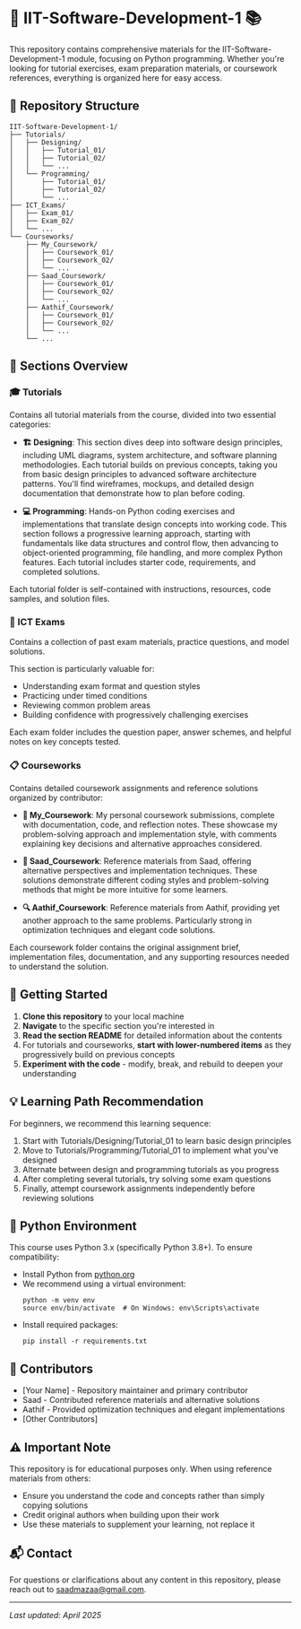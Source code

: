 # 🐍 IIT-Software-Development-1 📚

This repository contains comprehensive materials for the IIT-Software-Development-1 module, focusing on Python programming. Whether you're looking for tutorial exercises, exam preparation materials, or coursework references, everything is organized here for easy access.

## 📂 Repository Structure

```
IIT-Software-Development-1/
├── Tutorials/
│   ├── Designing/
│   │   ├── Tutorial_01/
│   │   ├── Tutorial_02/
│   │   └── ...
│   └── Programming/
│       ├── Tutorial_01/
│       ├── Tutorial_02/
│       └── ...
├── ICT_Exams/
│   ├── Exam_01/
│   ├── Exam_02/
│   └── ...
└── Courseworks/
    ├── My_Coursework/
    │   ├── Coursework_01/
    │   ├── Coursework_02/
    │   └── ...
    ├── Saad_Coursework/
    │   ├── Coursework_01/
    │   ├── Coursework_02/
    │   └── ...
    ├── Aathif_Coursework/
    │   ├── Coursework_01/
    │   ├── Coursework_02/
    │   └── ...
    └── ...
```

## 📑 Sections Overview

### 🎓 Tutorials
Contains all tutorial materials from the course, divided into two essential categories:

- **🏗️ Designing**: 
  This section dives deep into software design principles, including UML diagrams, system architecture, and software planning methodologies. Each tutorial builds on previous concepts, taking you from basic design principles to advanced software architecture patterns. You'll find wireframes, mockups, and detailed design documentation that demonstrate how to plan before coding.

- **💻 Programming**: 
  Hands-on Python coding exercises and implementations that translate design concepts into working code. This section follows a progressive learning approach, starting with fundamentals like data structures and control flow, then advancing to object-oriented programming, file handling, and more complex Python features. Each tutorial includes starter code, requirements, and completed solutions.

Each tutorial folder is self-contained with instructions, resources, code samples, and solution files.

### 📝 ICT Exams
Contains a collection of past exam materials, practice questions, and model solutions. 

This section is particularly valuable for:
- Understanding exam format and question styles
- Practicing under timed conditions
- Reviewing common problem areas
- Building confidence with progressively challenging exercises

Each exam folder includes the question paper, answer schemes, and helpful notes on key concepts tested.

### 📋 Courseworks
Contains detailed coursework assignments and reference solutions organized by contributor:

- **📱 My_Coursework**: 
  My personal coursework submissions, complete with documentation, code, and reflection notes. These showcase my problem-solving approach and implementation style, with comments explaining key decisions and alternative approaches considered.

- **🧩 Saad_Coursework**: 
  Reference materials from Saad, offering alternative perspectives and implementation techniques. These solutions demonstrate different coding styles and problem-solving methods that might be more intuitive for some learners.

- **🔍 Aathif_Coursework**: 
  Reference materials from Aathif, providing yet another approach to the same problems. Particularly strong in optimization techniques and elegant code solutions.

Each coursework folder contains the original assignment brief, implementation files, documentation, and any supporting resources needed to understand the solution.

## 🚀 Getting Started

1. **Clone this repository** to your local machine
2. **Navigate** to the specific section you're interested in
3. **Read the section README** for detailed information about the contents
4. For tutorials and courseworks, **start with lower-numbered items** as they progressively build on previous concepts
5. **Experiment with the code** - modify, break, and rebuild to deepen your understanding

## 💡 Learning Path Recommendation

For beginners, we recommend this learning sequence:
1. Start with Tutorials/Designing/Tutorial_01 to learn basic design principles
2. Move to Tutorials/Programming/Tutorial_01 to implement what you've designed
3. Alternate between design and programming tutorials as you progress
4. After completing several tutorials, try solving some exam questions
5. Finally, attempt coursework assignments independently before reviewing solutions

## 🐍 Python Environment

This course uses Python 3.x (specifically Python 3.8+). To ensure compatibility:

- Install Python from [python.org](https://www.python.org/downloads/)
- We recommend using a virtual environment:
  ```
  python -m venv env
  source env/bin/activate  # On Windows: env\Scripts\activate
  ```
- Install required packages:
  ```
  pip install -r requirements.txt
  ```

## 👥 Contributors

- [Your Name] - Repository maintainer and primary contributor
- Saad - Contributed reference materials and alternative solutions
- Aathif - Provided optimization techniques and elegant implementations
- [Other Contributors]

## ⚠️ Important Note

This repository is for educational purposes only. When using reference materials from others:
- Ensure you understand the code and concepts rather than simply copying solutions
- Credit original authors when building upon their work
- Use these materials to supplement your learning, not replace it

## 📬 Contact

For questions or clarifications about any content in this repository, please reach out to saadmazaa@gmail.com.

---

*Last updated: April 2025*
